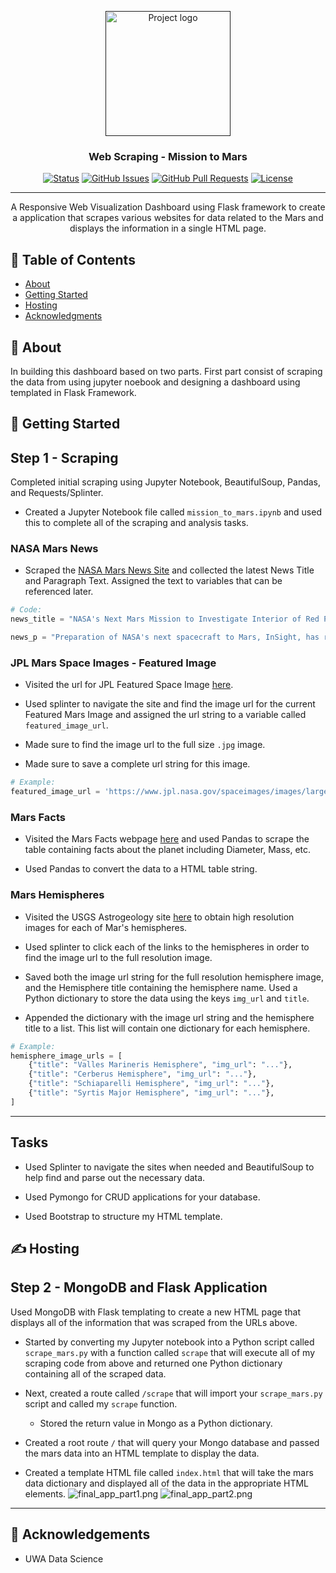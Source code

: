 <p align="center">
  <a href="" rel="noopener">
 <img width=200px height=200px src="https://i.imgur.com/6wj0hh6.jpg" alt="Project logo"></a>
</p>

<h3 align="center">Web Scraping - Mission to Mars</h3>

<div align="center">

[![Status](https://img.shields.io/badge/status-active-success.svg)]()
[![GitHub Issues](https://img.shields.io/github/issues/kylelobo/The-Documentation-Compendium.svg)](https://github.com/bimalkprabha/python-api-challenge//issues)
[![GitHub Pull Requests](https://img.shields.io/github/issues-pr/kylelobo/The-Documentation-Compendium.svg)](https://github.com/bimalkprabha/python-api-challenge//pulls)
[![License](https://img.shields.io/badge/license-MIT-blue.svg)](/LICENSE)

</div>

---

<p align="center">A Responsive Web Visualization Dashboard using Flask framework to create a application that scrapes various websites for data related to the Mars and displays the information in a single HTML page.
    <br> 
</p>

## 📝 Table of Contents

- [About](#about)
- [Getting Started](#getting_started)
- [Hosting](#trends)
- [Acknowledgments](#acknowledgement)

## 🧐 About <a name = "about"></a>
In building this dashboard based on two parts. First part consist of scraping the data from using jupyter noebook and designing a dashboard using templated in Flask Framework.

## 🏁 Getting Started <a name = "getting_started"></a>

## Step 1 - Scraping

Completed initial scraping using Jupyter Notebook, BeautifulSoup, Pandas, and Requests/Splinter.

* Created a Jupyter Notebook file called `mission_to_mars.ipynb` and used this to complete all of the scraping and analysis tasks. 

### NASA Mars News

* Scraped the [NASA Mars News Site](https://mars.nasa.gov/news/) and collected the latest News Title and Paragraph Text. Assigned the text to variables that  can be referenced later.

```python
# Code:
news_title = "NASA's Next Mars Mission to Investigate Interior of Red Planet"

news_p = "Preparation of NASA's next spacecraft to Mars, InSight, has ramped up this summer, on course for launch next May from Vandenberg Air Force Base in central California -- the first interplanetary launch in history from America's West Coast."
```

### JPL Mars Space Images - Featured Image

* Visited the url for JPL Featured Space Image [here](https://www.jpl.nasa.gov/spaceimages/?search=&category=Mars).

* Used splinter to navigate the site and find the image url for the current Featured Mars Image and assigned the url string to a variable called `featured_image_url`.

* Made sure to find the image url to the full size `.jpg` image.

* Made sure to save a complete url string for this image.

```python
# Example:
featured_image_url = 'https://www.jpl.nasa.gov/spaceimages/images/largesize/PIA16225_hires.jpg'
```

### Mars Facts

* Visited the Mars Facts webpage [here](https://space-facts.com/mars/) and used Pandas to scrape the table containing facts about the planet including Diameter, Mass, etc.

* Used Pandas to convert the data to a HTML table string.

### Mars Hemispheres

* Visited the USGS Astrogeology site [here](https://astrogeology.usgs.gov/search/results?q=hemisphere+enhanced&k1=target&v1=Mars) to obtain high resolution images for each of Mar's hemispheres.

* Used splinter to click each of the links to the hemispheres in order to find the image url to the full resolution image.

* Saved both the image url string for the full resolution hemisphere image, and the Hemisphere title containing the hemisphere name. Used a Python dictionary to store the data using the keys `img_url` and `title`.

* Appended the dictionary with the image url string and the hemisphere title to a list. This list will contain one dictionary for each hemisphere.

```python
# Example:
hemisphere_image_urls = [
    {"title": "Valles Marineris Hemisphere", "img_url": "..."},
    {"title": "Cerberus Hemisphere", "img_url": "..."},
    {"title": "Schiaparelli Hemisphere", "img_url": "..."},
    {"title": "Syrtis Major Hemisphere", "img_url": "..."},
]
```

- - -


## Tasks

* Used Splinter to navigate the sites when needed and BeautifulSoup to help find and parse out the necessary data.

* Used Pymongo for CRUD applications for your database. 

* Used Bootstrap to structure my HTML template.


## ✍️ Hosting <a name = "trends"></a></br>

## Step 2 - MongoDB and Flask Application

Used MongoDB with Flask templating to create a new HTML page that displays all of the information that was scraped from the URLs above.

* Started by converting my Jupyter notebook into a Python script called `scrape_mars.py` with a function called `scrape` that will execute all of my scraping code from above and returned one Python dictionary containing all of the scraped data.

* Next, created a route called `/scrape` that will import your `scrape_mars.py` script and called my `scrape` function.

  * Stored the return value in Mongo as a Python dictionary.

* Created a root route `/` that will query your Mongo database and passed the mars data into an HTML template to display the data.

* Created a template HTML file called `index.html` that will take the mars data dictionary and displayed all of the data in the appropriate HTML elements. 
![final_app_part1.png](Images/final_app_part1.png)
![final_app_part2.png](Images/final_app_part2.png)

- - -



## 🎉 Acknowledgements <a name = "acknowledgement"></a>
- UWA Data Science</br>


